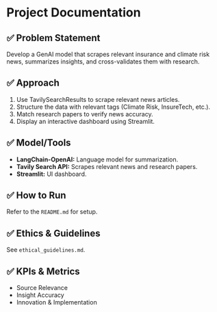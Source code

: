 # Project Documentation

## ✅ Problem Statement
Develop a GenAI model that scrapes relevant insurance and climate risk news, summarizes insights, and cross-validates them with research.

## ✅ Approach
1. Use TavilySearchResults to scrape relevant news articles.
2. Structure the data with relevant tags (Climate Risk, InsureTech, etc.).
3. Match research papers to verify news accuracy.
4. Display an interactive dashboard using Streamlit.

## ✅ Model/Tools
- **LangChain-OpenAI:** Language model for summarization.
- **Tavily Search API:** Scrapes relevant news and research papers.
- **Streamlit:** UI dashboard.

## ✅ How to Run
Refer to the `README.md` for setup.

## ✅ Ethics & Guidelines
See `ethical_guidelines.md`.

## ✅ KPIs & Metrics
- Source Relevance
- Insight Accuracy
- Innovation & Implementation
